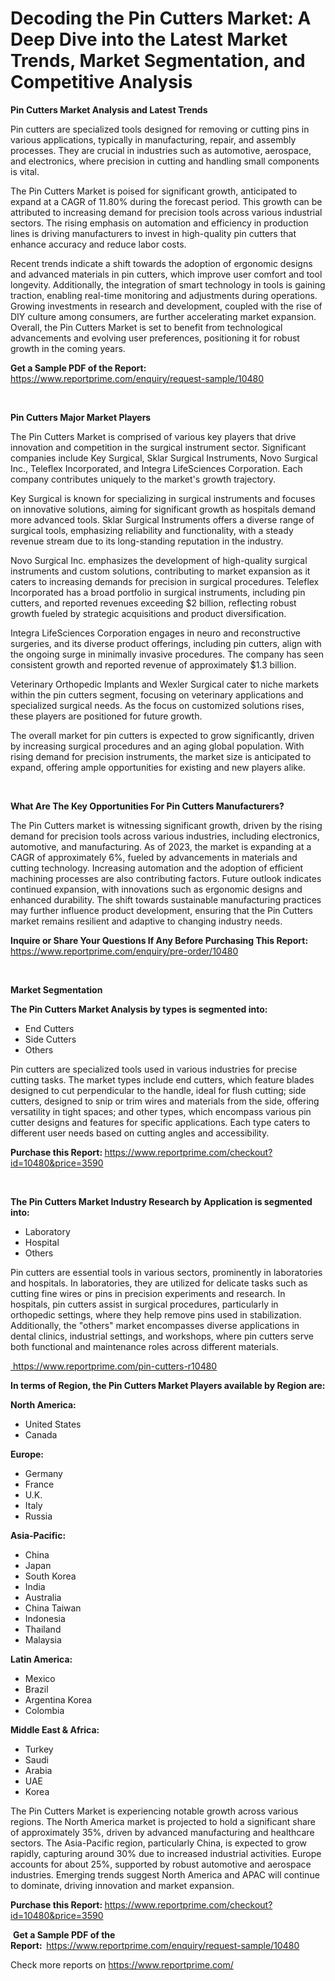 <p><h1>Decoding the Pin Cutters Market: A Deep Dive into the Latest Market Trends, Market Segmentation, and Competitive Analysis</h1></p><p><strong>Pin Cutters Market Analysis and Latest Trends</strong></p>
<p><p>Pin cutters are specialized tools designed for removing or cutting pins in various applications, typically in manufacturing, repair, and assembly processes. They are crucial in industries such as automotive, aerospace, and electronics, where precision in cutting and handling small components is vital.</p><p>The Pin Cutters Market is poised for significant growth, anticipated to expand at a CAGR of 11.80% during the forecast period. This growth can be attributed to increasing demand for precision tools across various industrial sectors. The rising emphasis on automation and efficiency in production lines is driving manufacturers to invest in high-quality pin cutters that enhance accuracy and reduce labor costs.</p><p>Recent trends indicate a shift towards the adoption of ergonomic designs and advanced materials in pin cutters, which improve user comfort and tool longevity. Additionally, the integration of smart technology in tools is gaining traction, enabling real-time monitoring and adjustments during operations. Growing investments in research and development, coupled with the rise of DIY culture among consumers, are further accelerating market expansion. Overall, the Pin Cutters Market is set to benefit from technological advancements and evolving user preferences, positioning it for robust growth in the coming years.</p></p>
<p><strong>Get a Sample PDF of the Report:&nbsp;</strong> <a href="https://www.reportprime.com/enquiry/request-sample/10480?utm_campaign=1938&utm_medium=2&utm_source=Github&utm_content=ia&utm_term=20032025&utm_id=pin-cutters">https://www.reportprime.com/enquiry/request-sample/10480</a></p>
<p>&nbsp;</p>
<p><strong>Pin Cutters Major Market Players</strong></p>
<p><p>The Pin Cutters Market is comprised of various key players that drive innovation and competition in the surgical instrument sector. Significant companies include Key Surgical, Sklar Surgical Instruments, Novo Surgical Inc., Teleflex Incorporated, and Integra LifeSciences Corporation. Each company contributes uniquely to the market's growth trajectory.</p><p>Key Surgical is known for specializing in surgical instruments and focuses on innovative solutions, aiming for significant growth as hospitals demand more advanced tools. Sklar Surgical Instruments offers a diverse range of surgical tools, emphasizing reliability and functionality, with a steady revenue stream due to its long-standing reputation in the industry.</p><p>Novo Surgical Inc. emphasizes the development of high-quality surgical instruments and custom solutions, contributing to market expansion as it caters to increasing demands for precision in surgical procedures. Teleflex Incorporated has a broad portfolio in surgical instruments, including pin cutters, and reported revenues exceeding $2 billion, reflecting robust growth fueled by strategic acquisitions and product diversification.</p><p>Integra LifeSciences Corporation engages in neuro and reconstructive surgeries, and its diverse product offerings, including pin cutters, align with the ongoing surge in minimally invasive procedures. The company has seen consistent growth and reported revenue of approximately $1.3 billion.</p><p>Veterinary Orthopedic Implants and Wexler Surgical cater to niche markets within the pin cutters segment, focusing on veterinary applications and specialized surgical needs. As the focus on customized solutions rises, these players are positioned for future growth.</p><p>The overall market for pin cutters is expected to grow significantly, driven by increasing surgical procedures and an aging global population. With rising demand for precision instruments, the market size is anticipated to expand, offering ample opportunities for existing and new players alike.</p></p>
<p>&nbsp;</p>
<p><strong>What Are The Key Opportunities For Pin Cutters Manufacturers?</strong></p>
<p><p>The Pin Cutters market is witnessing significant growth, driven by the rising demand for precision tools across various industries, including electronics, automotive, and manufacturing. As of 2023, the market is expanding at a CAGR of approximately 6%, fueled by advancements in materials and cutting technology. Increasing automation and the adoption of efficient machining processes are also contributing factors. Future outlook indicates continued expansion, with innovations such as ergonomic designs and enhanced durability. The shift towards sustainable manufacturing practices may further influence product development, ensuring that the Pin Cutters market remains resilient and adaptive to changing industry needs.</p></p>
<p><strong>Inquire or Share Your Questions If Any Before Purchasing This Report:</strong> <a href="https://www.reportprime.com/enquiry/pre-order/10480?utm_campaign=1938&utm_medium=2&utm_source=Github&utm_content=ia&utm_term=20032025&utm_id=pin-cutters">https://www.reportprime.com/enquiry/pre-order/10480</a></p>
<p>&nbsp;</p>
<p><strong>Market Segmentation</strong></p>
<p><strong>The Pin Cutters Market Analysis by types is segmented into:</strong></p>
<p><ul><li>End Cutters</li><li>Side Cutters</li><li>Others</li></ul></p>
<p><p>Pin cutters are specialized tools used in various industries for precise cutting tasks. The market types include end cutters, which feature blades designed to cut perpendicular to the handle, ideal for flush cutting; side cutters, designed to snip or trim wires and materials from the side, offering versatility in tight spaces; and other types, which encompass various pin cutter designs and features for specific applications. Each type caters to different user needs based on cutting angles and accessibility.</p></p>
<p><strong>Purchase this Report:&nbsp;</strong><a href="https://www.reportprime.com/checkout?id=10480&price=3590&utm_campaign=1938&utm_medium=2&utm_source=Github&utm_content=ia&utm_term=20032025&utm_id=pin-cutters">https://www.reportprime.com/checkout?id=10480&price=3590</a></p>
<p>&nbsp;</p>
<p><strong>The Pin Cutters Market Industry Research by Application is segmented into:</strong></p>
<p><ul><li>Laboratory</li><li>Hospital</li><li>Others</li></ul></p>
<p><p>Pin cutters are essential tools in various sectors, prominently in laboratories and hospitals. In laboratories, they are utilized for delicate tasks such as cutting fine wires or pins in precision experiments and research. In hospitals, pin cutters assist in surgical procedures, particularly in orthopedic settings, where they help remove pins used in stabilization. Additionally, the "others" market encompasses diverse applications in dental clinics, industrial settings, and workshops, where pin cutters serve both functional and maintenance roles across different materials.</p></p>
<p><a href="https://www.reportprime.com/pin-cutters-r10480?utm_campaign=1938&utm_medium=2&utm_source=Github&utm_content=ia&utm_term=20032025&utm_id=pin-cutters">&nbsp;https://www.reportprime.com/pin-cutters-r10480</a></p>
<p><strong>In terms of Region, the Pin Cutters Market Players available by Region are:</strong></p>
<p>
    <p> <strong> North America: </strong>
        <ul>
            <li>United States</li>
            <li>Canada</li>
        </ul>
        </p> 
    <p> <strong> Europe: </strong>
        <ul>
            <li>Germany</li>
            <li>France</li>
            <li>U.K.</li>
            <li>Italy</li>
            <li>Russia</li>
        </ul>
        </p> 
    <p> <strong> Asia-Pacific: </strong>
        <ul>
            <li>China</li>
            <li>Japan</li>
            <li>South Korea</li>
            <li>India</li>
            <li>Australia</li>
            <li>China Taiwan</li>
            <li>Indonesia</li>
            <li>Thailand</li>
            <li>Malaysia</li>
        </ul>
        </p> 
    <p> <strong> Latin America: </strong>
        <ul>
            <li>Mexico</li>
            <li>Brazil</li>
            <li>Argentina Korea</li>
            <li>Colombia</li>
        </ul>
        </p> 
    <p> <strong> Middle East & Africa: </strong>
        <ul>
            <li>Turkey</li>
            <li>Saudi</li>
            <li>Arabia</li>
            <li>UAE</li>
            <li>Korea</li>
        </ul>
    </p>
    </p>
<p><p>The Pin Cutters Market is experiencing notable growth across various regions. The North America market is projected to hold a significant share of approximately 35%, driven by advanced manufacturing and healthcare sectors. The Asia-Pacific region, particularly China, is expected to grow rapidly, capturing around 30% due to increased industrial activities. Europe accounts for about 25%, supported by robust automotive and aerospace industries. Emerging trends suggest North America and APAC will continue to dominate, driving innovation and market expansion.</p></p>
<p><strong>Purchase this Report: </strong><a href="https://www.reportprime.com/checkout?id=10480&price=3590&utm_campaign=1938&utm_medium=2&utm_source=Github&utm_content=ia&utm_term=20032025&utm_id=pin-cutters">https://www.reportprime.com/checkout?id=10480&price=3590</a></p>
<p>&nbsp;<strong>Get a Sample PDF of the Report:&nbsp;&nbsp;</strong><a href="https://www.reportprime.com/enquiry/request-sample/10480?utm_campaign=1938&utm_medium=2&utm_source=Github&utm_content=ia&utm_term=20032025&utm_id=pin-cutters">https://www.reportprime.com/enquiry/request-sample/10480</a></p>
<p><strong></strong></p>
<p>Check more reports on <a href="https://www.reportprime.com/?utm_campaign=1938&utm_medium=2&utm_source=Github&utm_content=ia&utm_term=20032025&utm_id=pin-cutters">https://www.reportprime.com/</a></p>